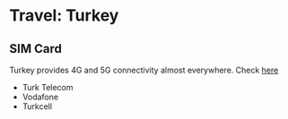 # Travel: Turkey

## SIM Card

Turkey provides 4G and 5G connectivity almost everywhere. Check [here](https://www.nperf.com/en/map/TR/-/-./signal/)

* Turk Telecom
* Vodafone
* Turkcell

